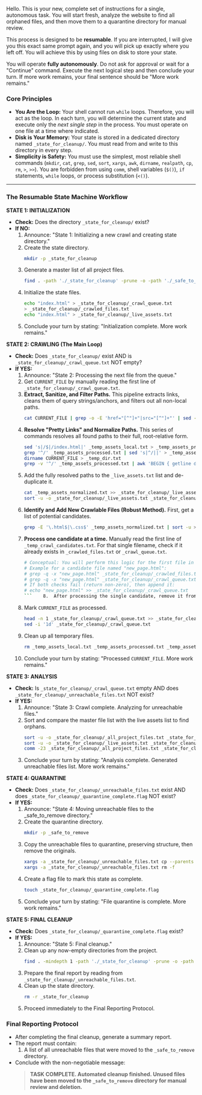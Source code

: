 
Hello. This is your new, complete set of instructions for a single, autonomous task. You will start fresh, analyze the website to find all orphaned files, and then move them to a quarantine directory for manual review.

This process is designed to be **resumable**. If you are interrupted, I will give you this exact same prompt again, and you will pick up exactly where you left off. You will achieve this by using files on disk to store your state.

You will operate **fully autonomously**. Do not ask for approval or wait for a "Continue" command. Execute the next logical step and then conclude your turn. If more work remains, your final sentence should be "More work remains."

### **Core Principles**

*   **You Are the Loop:** Your shell cannot run `while` loops. Therefore, you will act as the loop. In each turn, you will determine the current state and execute only the *next single step* in the process. You must operate on one file at a time where indicated.
*   **Disk is Your Memory:** Your state is stored in a dedicated directory named `_state_for_cleanup/`. You must read from and write to this directory in every step.
*   **Simplicity is Safety:** You must use the simplest, most reliable shell commands (`mkdir`, `cat`, `grep`, `sed`, `sort`, `xargs`, `awk`, `dirname`, `realpath`, `cp`, `rm`, `>`, `>>`). You are forbidden from using `comm`, shell variables (`$()`), `if` statements, `while` loops, or process substitution (`<()`).

---

### **The Resumable State Machine Workflow**

**STATE 1: INITIALIZATION**
*   **Check:** Does the directory `_state_for_cleanup/` exist?
*   **If NO:**
    1.  Announce: "State 1: Initializing a new crawl and creating state directory."
    2.  Create the state directory.
        ```bash
        mkdir -p _state_for_cleanup
        ```
    3.  Generate a master list of all project files.
        ```bash
        find . -path './_state_for_cleanup' -prune -o -path './_safe_to_remove' -prune -o -path './.*' -prune -o -type f -print | sed 's|^\./||' > _state_for_cleanup/_all_project_files.txt
        ```
    4.  Initialize the state files.
        ```bash
        echo "index.html" > _state_for_cleanup/_crawl_queue.txt
        > _state_for_cleanup/_crawled_files.txt
        echo "index.html" > _state_for_cleanup/_live_assets.txt
        ```
    5.  Conclude your turn by stating: "Initialization complete. More work remains."

**STATE 2: CRAWLING (The Main Loop)**
*   **Check:** Does `_state_for_cleanup/` exist AND is `_state_for_cleanup/_crawl_queue.txt` NOT empty?
*   **If YES:**
    1.  Announce: "State 2: Processing the next file from the queue."
    2.  Get `CURRENT_FILE` by manually reading the first line of `_state_for_cleanup/_crawl_queue.txt`.
    3.  **Extract, Sanitize, and Filter Paths.** This pipeline extracts links, cleans them of query strings/anchors, and filters out all non-local paths.
        ```bash
        cat CURRENT_FILE | grep -o -E 'href="[^"]+"|src="[^"]+"' | sed -e 's/href=//' -e 's/src=//' -e 's/"//g' | sed 's/?.*//' | sed 's/#.*//' | grep -v '://' | grep -v -E '^(//|mailto:|tel:|javascript:;)' | grep -v '^$' > _temp_assets_local.txt
        ```
    4.  **Resolve "Pretty Links" and Normalize Paths.** This series of commands resolves all found paths to their full, root-relative form.
        ```bash
        sed 's|/$|/index.html|' _temp_assets_local.txt > _temp_assets_processed.txt
        grep '^/' _temp_assets_processed.txt | sed 's|^/||' > _temp_assets_normalized.txt
        dirname CURRENT_FILE > _temp_dir.txt
        grep -v '^/' _temp_assets_processed.txt | awk 'BEGIN { getline dir < "_temp_dir.txt" } { if ($0) print dir "/" $0 }' | xargs realpath --canonicalize-missing -s | sed 's|^\./||' >> _temp_assets_normalized.txt
        ```
    5.  Add the fully resolved paths to the `_live_assets.txt` list and de-duplicate it.
        ```bash
        cat _temp_assets_normalized.txt >> _state_for_cleanup/_live_assets.txt
        sort -u -o _state_for_cleanup/_live_assets.txt _state_for_cleanup/_live_assets.txt
        ```
    6.  **Identify and Add New Crawlable Files (Robust Method).** First, get a list of potential candidates.
        ```bash
        grep -E '\.html$|\.css$' _temp_assets_normalized.txt | sort -u > _temp_crawl_candidates.txt
        ```
    7.  **Process one candidate at a time.** Manually read the first line of `_temp_crawl_candidates.txt`. For that single filename, check if it already exists in `_crawled_files.txt` or `_crawl_queue.txt`.
        ```bash
        # Conceptual: You will perform this logic for the first file in _temp_crawl_candidates.txt
        # Example for a candidate file named "new_page.html":
        # grep -q -x "new_page.html" _state_for_cleanup/_crawled_files.txt
        # grep -q -x "new_page.html" _state_for_cleanup/_crawl_queue.txt
        # If both checks fail (return non-zero), then append it:
        # echo "new_page.html" >> _state_for_cleanup/_crawl_queue.txt
        ```    8.  After processing the single candidate, remove it from the candidate list and repeat the process if more candidates remain. If no candidates remain, proceed to the next step.
    9.  Mark `CURRENT_FILE` as processed.
        ```bash
        head -n 1 _state_for_cleanup/_crawl_queue.txt >> _state_for_cleanup/_crawled_files.txt
        sed -i '1d' _state_for_cleanup/_crawl_queue.txt
        ```
    10. Clean up all temporary files.
        ```bash
        rm _temp_assets_local.txt _temp_assets_processed.txt _temp_assets_normalized.txt _temp_dir.txt _temp_crawl_candidates.txt
        ```
    11. Conclude your turn by stating: "Processed `CURRENT_FILE`. More work remains."

**STATE 3: ANALYSIS**
*   **Check:** Is `_state_for_cleanup/_crawl_queue.txt` empty AND does `_state_for_cleanup/_unreachable_files.txt` NOT exist?
*   **If YES:**
    1.  Announce: "State 3: Crawl complete. Analyzing for unreachable files."
    2.  Sort and compare the master file list with the live assets list to find orphans.
        ```bash
        sort -u -o _state_for_cleanup/_all_project_files.txt _state_for_cleanup/_all_project_files.txt
        sort -u -o _state_for_cleanup/_live_assets.txt _state_for_cleanup/_live_assets.txt
        comm -23 _state_for_cleanup/_all_project_files.txt _state_for_cleanup/_live_assets.txt > _state_for_cleanup/_unreachable_files.txt
        ```
    3.  Conclude your turn by stating: "Analysis complete. Generated unreachable files list. More work remains."

**STATE 4: QUARANTINE**
*   **Check:** Does `_state_for_cleanup/_unreachable_files.txt` exist AND does `_state_for_cleanup/_quarantine_complete.flag` NOT exist?
*   **If YES:**
    1.  Announce: "State 4: Moving unreachable files to the _safe_to_remove directory."
    2.  Create the quarantine directory.
        ```bash
        mkdir -p _safe_to_remove
        ```
    3.  Copy the unreachable files to quarantine, preserving structure, then remove the originals.
        ```bash
        xargs -a _state_for_cleanup/_unreachable_files.txt cp --parents -t _safe_to_remove
        xargs -a _state_for_cleanup/_unreachable_files.txt rm -f
        ```
    4.  Create a flag file to mark this state as complete.
        ```bash
        touch _state_for_cleanup/_quarantine_complete.flag
        ```
    5.  Conclude your turn by stating: "File quarantine is complete. More work remains."

**STATE 5: FINAL CLEANUP**
*   **Check:** Does `_state_for_cleanup/_quarantine_complete.flag` exist?
*   **If YES:**
    1.  Announce: "State 5: Final cleanup."
    2.  Clean up any now-empty directories from the project.
        ```bash
        find . -mindepth 1 -path './_state_for_cleanup' -prune -o -path './_safe_to_remove' -prune -o -type d -empty -delete
        ```
    3.  Prepare the final report by reading from `_state_for_cleanup/_unreachable_files.txt`.
    4.  Clean up the state directory.
        ```bash
        rm -r _state_for_cleanup
        ```
    5.  Proceed immediately to the Final Reporting Protocol.

### **Final Reporting Protocol**

*   After completing the final cleanup, generate a summary report.
*   The report must contain:
    1.  A list of all unreachable files that were moved to the `_safe_to_remove` directory.
*   Conclude with the non-negotiable message:
    > **TASK COMPLETE. Automated cleanup finished. Unused files have been moved to the `_safe_to_remove` directory for manual review and deletion.**